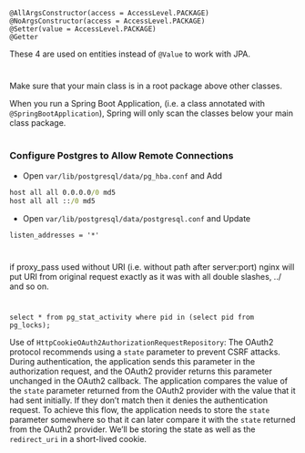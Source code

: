 ```
@AllArgsConstructor(access = AccessLevel.PACKAGE)
@NoArgsConstructor(access = AccessLevel.PACKAGE)
@Setter(value = AccessLevel.PACKAGE)
@Getter
```
These 4 are used on entities instead of `@Value` to work with JPA.

#

Make sure that your main class is in a root package above other classes.

When you run a Spring Boot Application, (i.e. a class annotated with `@SpringBootApplication`), Spring will only scan 
the classes below your main class package.

#

### Configure Postgres to Allow Remote Connections

* Open `var/lib/postgresql/data/pg_hba.conf` and Add
```cmd
host all all 0.0.0.0/0 md5
host all all ::/0 md5
```

* Open `var/lib/postgresql/data/postgresql.conf` and Update
```cmd
listen_addresses = '*'
```

#

if proxy_pass used without URI (i.e. without path after server:port) nginx will put URI from original request exactly as 
it was with all double slashes, ../ and so on.

#

```
select * from pg_stat_activity where pid in (select pid from pg_locks);
```
Use of `HttpCookieOAuth2AuthorizationRequestRepository`:
The OAuth2 protocol recommends using a `state` parameter to prevent CSRF attacks. During authentication, the application 
sends this parameter in the authorization request, and the OAuth2 provider returns this parameter unchanged in the 
OAuth2 callback. The application compares the value of the `state` parameter returned from the OAuth2 provider with the 
value that it had sent initially. If they don’t match then it denies the authentication request. To achieve this flow, 
the application needs to store the `state` parameter somewhere so that it can later compare it with the `state` returned 
from the OAuth2 provider. We’ll be storing the state as well as the `redirect_uri` in a short-lived cookie.